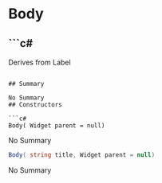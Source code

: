 # Body

## ```c#
Derives from Label
```

## Summary

No Summary
## Constructors

```c#
Body( Widget parent = null) 
```
No Summary
```c#
Body( string title, Widget parent = null) 
```
No Summary
